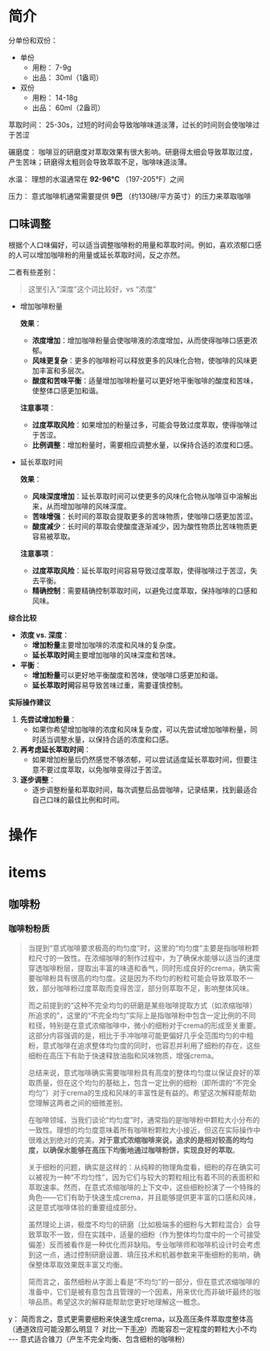 

# 简介



分单份和双份：

* 单份
  * 用粉： 7-9g
  * 出品： 30ml（1盎司）
* 双份
  * 用粉： 14-18g
  * 出品： 60ml（2盎司）



萃取时间： 25-30s，过短的时间会导致咖啡味道淡薄，过长的时间则会使咖啡过于苦涩

碾磨度： 咖啡豆的研磨度对萃取效果有很大影响。研磨得太细会导致萃取过度，产生苦味；研磨得太粗则会导致萃取不足，咖啡味道淡薄。

水温： 理想的水温通常在 **92-96°C** （197-205°F）之间

压力： 意式咖啡机通常需要提供 **9巴** （约130磅/平方英寸）的压力来萃取咖啡



## 口味调整

根据个人口味偏好，可以适当调整咖啡粉的用量和萃取时间。例如，喜欢浓郁口感的人可以增加咖啡粉的用量或延长萃取时间，反之亦然。

二者有些差别： 

> 这里引入“深度”这个词比较好，vs “浓度”

* 增加咖啡粉量

  **效果**：

  * **浓度增加**：增加咖啡粉量会使咖啡液的浓度增加，从而使得咖啡口感更浓郁。
  * **风味更复杂**：更多的咖啡粉可以释放更多的风味化合物，使咖啡的风味更加丰富和多层次。
  * **酸度和苦味平衡**：适量增加咖啡粉量可以更好地平衡咖啡的酸度和苦味，使整体口感更加和谐。

  **注意事项**：

  * **过度萃取风险**：如果增加的粉量过多，可能会导致过度萃取，使得咖啡过于苦涩。
  * **比例调整**：增加粉量时，需要相应调整水量，以保持合适的浓度和口感。

* 延长萃取时间

  **效果**：

  * **风味深度增加**：延长萃取时间可以使更多的风味化合物从咖啡豆中溶解出来，从而增加咖啡的风味深度。
  * **苦味增强**：长时间的萃取会提取更多的苦味物质，使咖啡口感更加苦涩。
  * **酸度减少**：长时间的萃取会使酸度逐渐减少，因为酸性物质比苦味物质更容易被萃取。

  **注意事项**：

  * **过度萃取风险**：延长萃取时间容易导致过度萃取，使得咖啡过于苦涩，失去平衡。
  * **精确控制**：需要精确控制萃取时间，以避免过度萃取，保持咖啡的口感和风味。

**综合比较**

- **浓度 vs. 深度**：
  - **增加粉量**主要增加咖啡的浓度和风味的复杂度。
  - **延长萃取时间**主要增加咖啡的风味深度和苦味。
- **平衡**：
  - **增加粉量**可以更好地平衡酸度和苦味，使咖啡口感更加和谐。
  - **延长萃取时间**容易导致苦味过重，需要谨慎控制。



**实际操作建议**

1. **先尝试增加粉量**：
   - 如果你希望增加咖啡的浓度和风味复杂度，可以先尝试增加咖啡粉量，同时适当调整水量，以保持合适的浓度和口感。
2. **再考虑延长萃取时间**：
   - 如果增加粉量后仍然感觉不够浓郁，可以尝试适度延长萃取时间，但要注意不要过度萃取，以免咖啡变得过于苦涩。
3. **逐步调整**：
   - 逐步调整粉量和萃取时间，每次调整后品尝咖啡，记录结果，找到最适合自己口味的最佳比例和时间。



# 操作



## 

# items



## 咖啡粉



### 咖啡粉粉质

> 当提到“意式咖啡要求极高的均匀度”时，这里的“均匀度”主要是指咖啡粉颗粒尺寸的一致性。在浓缩咖啡的制作过程中，为了确保水能够以适当的速度穿透咖啡粉层，提取出丰富的味道和香气，同时形成良好的crema，确实需要咖啡粉具有很高的均匀度。这是因为不均匀的粉粒可能会导致萃取不一致，部分咖啡粉过度萃取而变得苦涩，部分则萃取不足，影响整体风味。
>
> 而之前提到的“这种不完全均匀的研磨是某些咖啡提取方式（如浓缩咖啡）所追求的”，这里的“不完全均匀”实际上是指咖啡粉中包含一定比例的不同粒径，特别是在意式浓缩咖啡中，微小的细粉对于crema的形成至关重要。这部分内容强调的是，相比于手冲咖啡可能更偏好几乎全范围均匀的中粗粉，意式咖啡在追求整体均匀度的同时，也容忍并利用了细粉的存在，这些细粉在高压下有助于快速释放油脂和风味物质，增强crema。
>
> 总结来说，意式咖啡确实需要咖啡粉具有高度的整体均匀度以保证良好的萃取质量，但在这个均匀的基础上，包含一定比例的细粉（即所谓的“不完全均匀”）对于crema的生成和风味的丰富性是有益的。希望这次解释能帮助您理解这两者之间的细微差别。
>
> 
>
> 在咖啡领域，当我们谈论“均匀度”时，通常指的是咖啡粉中颗粒大小分布的一致性。理想的均匀度意味着所有咖啡粉颗粒大小接近，但这在实际操作中很难达到绝对的完美。**对于意式浓缩咖啡来说，追求的是相对较高的均匀度，以确保水能够在高压下均衡地通过咖啡粉饼，实现良好的萃取**。
>
> 关于细粉的问题，确实是这样的：从纯粹的物理角度看，细粉的存在确实可以被视为一种“不均匀性”，因为它们与较大的颗粒相比有着不同的表面积和萃取速率。然而，在意式浓缩咖啡的上下文中，这些细粉扮演了一个特殊的角色——它们有助于快速生成crema，并且能够提供更丰富的口感和风味，这是意式咖啡体验的重要组成部分。
>
> 虽然理论上讲，极度不均匀的研磨（比如极端多的细粉与大颗粒混合）会导致萃取不一致，但在实践中，适量的细粉（作为整体均匀度中的一个可接受偏差）反而被看作是一种优化而非缺陷。专业咖啡师和咖啡机设计时会考虑到这一点，通过控制研磨设置、填压技术和机器参数来平衡细粉的影响，确保整体萃取效果既丰富又均衡。
>
> 简而言之，虽然细粉从字面上看是“不均匀”的一部分，但在意式浓缩咖啡的准备中，它们是被有意包含且管理的一个因素，用来优化而非破坏最终的咖啡品质。希望这次的解释能帮助您更好地理解这一概念。



y：  简而言之，意式更需要细粉来快速生成crema，以及高压条件萃取度整体高（通道效应可能没那么明显？ 对比一下[手冲](手冲咖啡_yonka.md#咖啡粉粉质)）而能容忍一定程度的颗粒大小不均 --- 意式适合锥刀（产生不完全均衡、包含细粉的咖啡粉）

